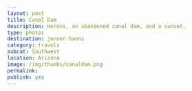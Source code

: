 ```yaml
---
layout: post
title: Canal Dam
description: Herons, an abandoned canal dam, and a sunset.
type: photos
destination: jenner-hanni
category: travels
subcat: Southwest
location: Arizona
image: /img/thumbs/canaldam.png
permalink: 
publish: yes
---
```


<p><a href="https://jenner.smugmug.com/North-America/2006-Canal-Dam/i-65R3m4c/0/M/dscf1844-M.png">
<img src="https://jenner.smugmug.com/North-America/2006-Canal-Dam/i-65R3m4c/0/M/dscf1844-Ti.png" alt=""></a></p>

<p><a href="https://jenner.smugmug.com/North-America/2006-Canal-Dam/i-KgjPVdL/0/M/dscf1847-M.png">
<img src="https://jenner.smugmug.com/North-America/2006-Canal-Dam/i-KgjPVdL/0/M/dscf1847-Ti.png" alt=""></a></p>

<p><a href="https://jenner.smugmug.com/North-America/2006-Canal-Dam/i-WrTXrX5/0/M/dscf1848-M.png">
<img src="https://jenner.smugmug.com/North-America/2006-Canal-Dam/i-WrTXrX5/0/M/dscf1848-Ti.png" alt=""></a></p>

<p><a href="https://jenner.smugmug.com/North-America/2006-Canal-Dam/i-wchDKNR/0/M/dscf1849-M.png">
<img src="https://jenner.smugmug.com/North-America/2006-Canal-Dam/i-wchDKNR/0/M/dscf1849-Ti.png" alt=""></a></p>

<p><a href="https://jenner.smugmug.com/North-America/2006-Canal-Dam/i-XRLzQWD/0/M/dscf1852-M.png">
<img src="https://jenner.smugmug.com/North-America/2006-Canal-Dam/i-XRLzQWD/0/M/dscf1852-Ti.png" alt=""></a></p>

<p><a href="https://jenner.smugmug.com/North-America/2006-Canal-Dam/i-BrQkxdp/0/M/dscf1855-M.png">
<img src="https://jenner.smugmug.com/North-America/2006-Canal-Dam/i-BrQkxdp/0/M/dscf1855-Ti.png" alt=""></a></p>

<p><a href="https://jenner.smugmug.com/North-America/2006-Canal-Dam/i-kmbZjw2/0/M/dscf1853-M.png">
<img src="https://jenner.smugmug.com/North-America/2006-Canal-Dam/i-kmbZjw2/0/M/dscf1853-Ti.png" alt=""></a></p>

<p><a href="https://jenner.smugmug.com/North-America/2006-Canal-Dam/i-R7Q75RP/0/M/dscf1858-M.png">
<img src="https://jenner.smugmug.com/North-America/2006-Canal-Dam/i-R7Q75RP/0/M/dscf1858-Ti.png" alt=""></a></p>

<p><a href="https://jenner.smugmug.com/North-America/2006-Canal-Dam/i-PdFjTsJ/0/M/dscf1859-M.png">
<img src="https://jenner.smugmug.com/North-America/2006-Canal-Dam/i-PdFjTsJ/0/M/dscf1859-Ti.png" alt=""></a></p>

<p><a href="https://jenner.smugmug.com/North-America/2006-Canal-Dam/i-N6qhtwV/0/M/dscf1860-M.png">
<img src="https://jenner.smugmug.com/North-America/2006-Canal-Dam/i-N6qhtwV/0/M/dscf1860-Ti.png" alt=""></a></p>

<p><a href="https://jenner.smugmug.com/North-America/2006-Canal-Dam/i-c62nxbN/0/M/dscf1865-M.png">
<img src="https://jenner.smugmug.com/North-America/2006-Canal-Dam/i-c62nxbN/0/M/dscf1865-Ti.png" alt=""></a></p>

<p><a href="https://jenner.smugmug.com/North-America/2006-Canal-Dam/i-mgSDVFR/0/M/dscf1863-M.png">
<img src="https://jenner.smugmug.com/North-America/2006-Canal-Dam/i-mgSDVFR/0/M/dscf1863-Ti.png" alt=""></a></p>

<p><a href="https://jenner.smugmug.com/North-America/2006-Canal-Dam/i-zCGXvJb/0/M/dscf1867-M.png">
<img src="https://jenner.smugmug.com/North-America/2006-Canal-Dam/i-zCGXvJb/0/M/dscf1867-Ti.png" alt=""></a></p>

<p><a href="https://jenner.smugmug.com/North-America/2006-Canal-Dam/i-xvPWdXN/0/M/dscf1870-M.png">
<img src="https://jenner.smugmug.com/North-America/2006-Canal-Dam/i-xvPWdXN/0/M/dscf1870-Ti.png" alt=""></a></p>

<p><a href="https://jenner.smugmug.com/North-America/2006-Canal-Dam/i-5KnT5gm/0/M/dscf1873-M.png">
<img src="https://jenner.smugmug.com/North-America/2006-Canal-Dam/i-5KnT5gm/0/M/dscf1873-Ti.png" alt=""></a></p>


